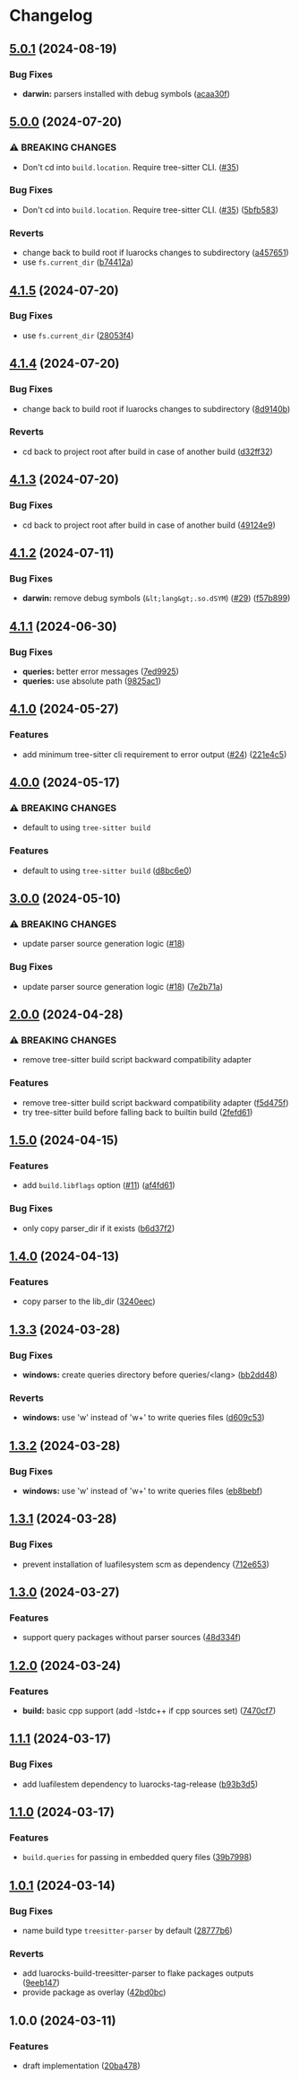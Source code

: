 # Changelog

## [5.0.1](https://github.com/nvim-neorocks/luarocks-build-treesitter-parser/compare/v5.0.0...v5.0.1) (2024-08-19)


### Bug Fixes

* **darwin:** parsers installed with debug symbols ([acaa30f](https://github.com/nvim-neorocks/luarocks-build-treesitter-parser/commit/acaa30fd96bcd60dd5263a96d602e1e161f899a1))

## [5.0.0](https://github.com/nvim-neorocks/luarocks-build-treesitter-parser/compare/v4.1.5...v5.0.0) (2024-07-20)


### ⚠ BREAKING CHANGES

* Don't cd into `build.location`. Require tree-sitter CLI. ([#35](https://github.com/nvim-neorocks/luarocks-build-treesitter-parser/issues/35))

### Bug Fixes

* Don't cd into `build.location`. Require tree-sitter CLI. ([#35](https://github.com/nvim-neorocks/luarocks-build-treesitter-parser/issues/35)) ([5bfb583](https://github.com/nvim-neorocks/luarocks-build-treesitter-parser/commit/5bfb5836ab197c406810a9f339a26834a706e648))


### Reverts

* change back to build root if luarocks changes to subdirectory ([a457651](https://github.com/nvim-neorocks/luarocks-build-treesitter-parser/commit/a457651ff046978c2b7f68ced60dea34d6519dac))
* use `fs.current_dir` ([b74412a](https://github.com/nvim-neorocks/luarocks-build-treesitter-parser/commit/b74412aa4fbc80fd13aa710d22425bdcb5525774))

## [4.1.5](https://github.com/nvim-neorocks/luarocks-build-treesitter-parser/compare/v4.1.4...v4.1.5) (2024-07-20)


### Bug Fixes

* use `fs.current_dir` ([28053f4](https://github.com/nvim-neorocks/luarocks-build-treesitter-parser/commit/28053f444521de82c4e55097f0e8aa3dacfc5ec4))

## [4.1.4](https://github.com/nvim-neorocks/luarocks-build-treesitter-parser/compare/v4.1.3...v4.1.4) (2024-07-20)


### Bug Fixes

* change back to build root if luarocks changes to subdirectory ([8d9140b](https://github.com/nvim-neorocks/luarocks-build-treesitter-parser/commit/8d9140b4999960f093e0950ed51c9a2e11c76510))


### Reverts

* cd back to project root after build in case of another build ([d32ff32](https://github.com/nvim-neorocks/luarocks-build-treesitter-parser/commit/d32ff32d000904a84deffc96f6da65ab6a7e6d81))

## [4.1.3](https://github.com/nvim-neorocks/luarocks-build-treesitter-parser/compare/v4.1.2...v4.1.3) (2024-07-20)


### Bug Fixes

* cd back to project root after build in case of another build ([49124e9](https://github.com/nvim-neorocks/luarocks-build-treesitter-parser/commit/49124e93205c8d8096a6cf0a519fc70de4146e9a))

## [4.1.2](https://github.com/nvim-neorocks/luarocks-build-treesitter-parser/compare/v4.1.1...v4.1.2) (2024-07-11)


### Bug Fixes

* **darwin:** remove debug symbols (`&lt;lang&gt;.so.dSYM`) ([#29](https://github.com/nvim-neorocks/luarocks-build-treesitter-parser/issues/29)) ([f57b899](https://github.com/nvim-neorocks/luarocks-build-treesitter-parser/commit/f57b899d39156138c14fd95536624509ae8c20fe))

## [4.1.1](https://github.com/nvim-neorocks/luarocks-build-treesitter-parser/compare/v4.1.0...v4.1.1) (2024-06-30)


### Bug Fixes

* **queries:** better error messages ([7ed9925](https://github.com/nvim-neorocks/luarocks-build-treesitter-parser/commit/7ed99254397063d4cb72390ff5f4d881d1e23191))
* **queries:** use absolute path ([9825ac1](https://github.com/nvim-neorocks/luarocks-build-treesitter-parser/commit/9825ac1f63b289cae6b2111684614daf121d535e))

## [4.1.0](https://github.com/nvim-neorocks/luarocks-build-treesitter-parser/compare/v4.0.0...v4.1.0) (2024-05-27)


### Features

* add minimum tree-sitter cli requirement to error output ([#24](https://github.com/nvim-neorocks/luarocks-build-treesitter-parser/issues/24)) ([221e4c5](https://github.com/nvim-neorocks/luarocks-build-treesitter-parser/commit/221e4c5c1d07c1bbc7896c11221c5be02a2d2b42))

## [4.0.0](https://github.com/nvim-neorocks/luarocks-build-treesitter-parser/compare/v3.0.0...v4.0.0) (2024-05-17)


### ⚠ BREAKING CHANGES

* default to using `tree-sitter build`

### Features

* default to using `tree-sitter build` ([d8bc6e0](https://github.com/nvim-neorocks/luarocks-build-treesitter-parser/commit/d8bc6e0d79b1e97b1882a91f2a7e00f1434866db))

## [3.0.0](https://github.com/nvim-neorocks/luarocks-build-treesitter-parser/compare/v2.0.0...v3.0.0) (2024-05-10)


### ⚠ BREAKING CHANGES

* update parser source generation logic ([#18](https://github.com/nvim-neorocks/luarocks-build-treesitter-parser/issues/18))

### Bug Fixes

* update parser source generation logic ([#18](https://github.com/nvim-neorocks/luarocks-build-treesitter-parser/issues/18)) ([7e2b71a](https://github.com/nvim-neorocks/luarocks-build-treesitter-parser/commit/7e2b71a7c801fcadd36e12a22a6026aba5feb695))

## [2.0.0](https://github.com/nvim-neorocks/luarocks-build-treesitter-parser/compare/v1.5.0...v2.0.0) (2024-04-28)


### ⚠ BREAKING CHANGES

* remove tree-sitter build script backward compatibility adapter

### Features

* remove tree-sitter build script backward compatibility adapter ([f5d475f](https://github.com/nvim-neorocks/luarocks-build-treesitter-parser/commit/f5d475f5fdb16593ad06f4b827efb330017dc80d))
* try tree-sitter build before falling back to builtin build ([2fefd61](https://github.com/nvim-neorocks/luarocks-build-treesitter-parser/commit/2fefd61f9584c83d1811d02863e0954fce50c049))

## [1.5.0](https://github.com/nvim-neorocks/luarocks-build-treesitter-parser/compare/v1.4.0...v1.5.0) (2024-04-15)


### Features

* add `build.libflags` option ([#11](https://github.com/nvim-neorocks/luarocks-build-treesitter-parser/issues/11)) ([af4fd61](https://github.com/nvim-neorocks/luarocks-build-treesitter-parser/commit/af4fd618a7a42977a31c32a64d7649dbcd6c38cc))


### Bug Fixes

* only copy parser_dir if it exists ([b6d37f2](https://github.com/nvim-neorocks/luarocks-build-treesitter-parser/commit/b6d37f2293e3effdc11807080d6093ca04ae0bba))

## [1.4.0](https://github.com/nvim-neorocks/luarocks-build-treesitter-parser/compare/v1.3.3...v1.4.0) (2024-04-13)


### Features

* copy parser to the lib_dir ([3240eec](https://github.com/nvim-neorocks/luarocks-build-treesitter-parser/commit/3240eec5fc6ec7189dca03ed37565648207176a3))

## [1.3.3](https://github.com/nvim-neorocks/luarocks-build-treesitter-parser/compare/v1.3.2...v1.3.3) (2024-03-28)


### Bug Fixes

* **windows:** create queries directory before queries/&lt;lang&gt; ([bb2dd48](https://github.com/nvim-neorocks/luarocks-build-treesitter-parser/commit/bb2dd488004afb66c4ac8b5f51ca90aa690a6481))


### Reverts

* **windows:** use 'w' instead of 'w+' to write queries files ([d609c53](https://github.com/nvim-neorocks/luarocks-build-treesitter-parser/commit/d609c53fa158d817f2796c99e1cf0db8239e8a19))

## [1.3.2](https://github.com/nvim-neorocks/luarocks-build-treesitter-parser/compare/v1.3.1...v1.3.2) (2024-03-28)


### Bug Fixes

* **windows:** use 'w' instead of 'w+' to write queries files ([eb8bebf](https://github.com/nvim-neorocks/luarocks-build-treesitter-parser/commit/eb8bebf3109fe61ebb30e7e1716b0f7081098823))

## [1.3.1](https://github.com/nvim-neorocks/luarocks-build-treesitter-parser/compare/v1.3.0...v1.3.1) (2024-03-28)


### Bug Fixes

* prevent installation of luafilesystem scm as dependency ([712e653](https://github.com/nvim-neorocks/luarocks-build-treesitter-parser/commit/712e653f61de7cfaa77d19c13f7966c3ae01561b))

## [1.3.0](https://github.com/nvim-neorocks/luarocks-build-treesitter-parser/compare/v1.2.0...v1.3.0) (2024-03-27)


### Features

* support query packages without parser sources ([48d334f](https://github.com/nvim-neorocks/luarocks-build-treesitter-parser/commit/48d334fce9a92c2b50c946fc32d23ad5d6800f3c))

## [1.2.0](https://github.com/nvim-neorocks/luarocks-build-treesitter-parser/compare/v1.1.1...v1.2.0) (2024-03-24)


### Features

* **build:** basic cpp support (add -lstdc++ if cpp sources set) ([7470cf7](https://github.com/nvim-neorocks/luarocks-build-treesitter-parser/commit/7470cf767069aa38246cc5fa9030815986924470))

## [1.1.1](https://github.com/nvim-neorocks/luarocks-build-treesitter-parser/compare/v1.1.0...v1.1.1) (2024-03-17)


### Bug Fixes

* add luafilestem dependency to luarocks-tag-release ([b93b3d5](https://github.com/nvim-neorocks/luarocks-build-treesitter-parser/commit/b93b3d51f2acefe6f12853c4c321df6f93a6699b))

## [1.1.0](https://github.com/nvim-neorocks/luarocks-build-treesitter-parser/compare/v1.0.1...v1.1.0) (2024-03-17)


### Features

* `build.queries` for passing in embedded query files ([39b7998](https://github.com/nvim-neorocks/luarocks-build-treesitter-parser/commit/39b7998d51c2bc9356a21bd078ded16ac330483c))

## [1.0.1](https://github.com/nvim-neorocks/luarocks-build-treesitter-parser/compare/v1.0.0...v1.0.1) (2024-03-14)


### Bug Fixes

* name build type `treesitter-parser` by default ([28777b6](https://github.com/nvim-neorocks/luarocks-build-treesitter-parser/commit/28777b60c1eb7782b6b2869037778abd81c27d9d))


### Reverts

* add luarocks-build-treesitter-parser to flake packages outputs ([9eeb147](https://github.com/nvim-neorocks/luarocks-build-treesitter-parser/commit/9eeb147303089a42e1d9174f3ecfe7d39dffcbf0))
* provide package as overlay ([42bd0bc](https://github.com/nvim-neorocks/luarocks-build-treesitter-parser/commit/42bd0bcd904452755294745312dcdf95650e79f3))

## 1.0.0 (2024-03-11)


### Features

* draft implementation ([20ba478](https://github.com/nvim-neorocks/luarocks-build-treesitter-parser/commit/20ba47851715e679079296e211a816b30ec0de89))
